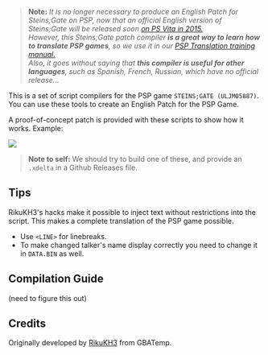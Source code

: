 > **Note:** _It is no longer necessary to produce an English Patch for Steins;Gate on PSP, now that an official English version of Steins;Gate will be released soon [on PS Vita in 2015.](http://www.ricedigital.co.uk/steins-gate-ps-vita-ps3-coming-2015/)_  
> _However, this Steins;Gate patch compiler **is a great way to learn how to translate PSP games**, so we use it in our [PSP Translation training manual.](https://en.wikibooks.org/wiki/PSP/Steins_Gate_Translation)_  
> _Also, it goes without saying that **this compiler is useful for other languages**, such as Spanish, French, Russian, which have no official release..._

This is a set of script compilers for the PSP game `STEINS;GATE (ULJM05887)`. You can use these tools to create an English Patch for the PSP Game.

A proof-of-concept patch is provided with these scripts to show how it works. Example:

![](http://i.imgur.com/P8ypaT4.png)

> **Note to self:** We should try to build one of these, and provide an `.xdelta` in a Github Releases file.

## Tips

RikuKH3's hacks make it possible to inject text without restrictions into the script. This makes a complete translation of the PSP game possible.

* Use `<LINE>` for linebreaks.
* To make changed talker's name display correctly you need to change it in `DATA.BIN` as well.

## Compilation Guide

(need to figure this out)

## Credits

Originally developed by [RikuKH3](https://gbatemp.net/threads/steins-gate-anyone-familiar-with-this-game-engine.346275/page-2#post-5065600) from GBATemp.
